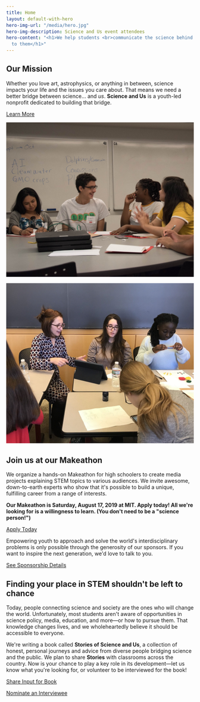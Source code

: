 ```yaml
---
title: Home
layout: default-with-hero
hero-img-url: "/media/hero.jpg"
hero-img-description: Science and Us event attendees
hero-content: "<h1>We help students <br>communicate the science behind <br>what matters
  to them</h1>"
---
```


<div class="row half-half" markdown="1">

<article markdown="1">

## Our Mission

Whether you love art, astrophysics, or anything in between, science impacts your life and the issues you care about. That means we need a better bridge between science… and *us*. **Science and Us** is a youth-led nonprofit dedicated to building that bridge.

<a href="about" class="button button-primary">Learn More</a>

</article>

<article markdown="1">

![Science and Us participants at a table at our first event laughing, with social issues on the board in the background](/media/first-event-students-laughing.jpg)

</article>

</div>



<div class="row half-half" markdown="1">

<article markdown="1">

![Attendees at December 2018 event making stop motion animations with Play-doh](/media/second-event-stop-motion.jpg)

</article>

<article markdown="1">

## Join us at our Makeathon

We organize a hands-on Makeathon for high schoolers to create media projects explaining STEM topics to various audiences. We invite awesome, down-to-earth experts who show that it's possible to build a unique, fulfilling career from a range of interests.

**Our Makeathon is Saturday, August 17, 2019 at MIT. Apply today! All we're looking for is a willingness to learn. (You don't need to be a "science person!")**

<a href="makeathon" class="button button-primary">Apply Today</a>

Empowering youth to approach and solve the world's interdisciplinary problems is only possible through the generosity of our sponsors. If you want to inspire the next generation, we'd love to talk to you.

<a href="donate" class="button button-primary">See Sponsorship Details</a>

</article>

</div>




<div class="row" markdown="1">

## Finding your place in STEM shouldn't be left to chance

Today, people connecting science and society are the ones who will change the world. Unfortunately, most students aren't aware of opportunities in science policy, media, education, and more—or how to pursue them. That knowledge changes lives, and we wholeheartedly believe it should be accessible to everyone.

We're writing a book called **Stories of Science and Us**, a collection of honest, personal journeys and advice from diverse people bridging science and the public. We plan to share **Stories** with classrooms across the country. Now is your chance to play a key role in its development—let us know what you're looking for, or volunteer to be interviewed for the book!

<a href="stories#input" class="button button-primary">Share Input for Book</a>

<a href="stories#interview" class="button button-primary">Nominate an Interviewee</a>

</div>
